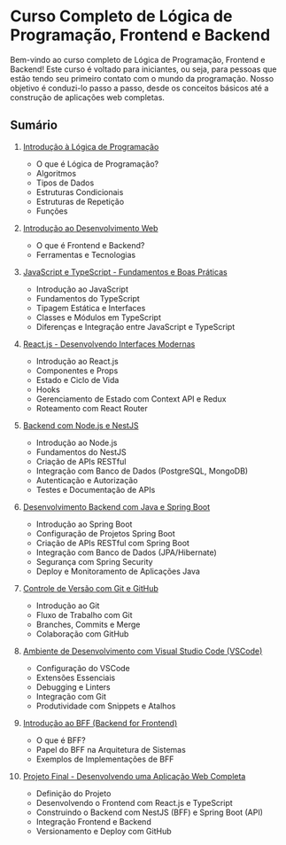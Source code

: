 # Curso Completo de Lógica de Programação, Frontend e Backend

Bem-vindo ao curso completo de Lógica de Programação, Frontend e Backend! Este curso é voltado para iniciantes, ou seja, para pessoas que estão tendo seu primeiro contato com o mundo da programação. Nosso objetivo é conduzi-lo passo a passo, desde os conceitos básicos até a construção de aplicações web completas.

## Sumário

1. [Introdução à Lógica de Programação](https://github.com/DanielFullStack/curso-programador-iniciante/blob/main/01.%20Introdu%C3%A7%C3%A3o%20%C3%A0%20L%C3%B3gica%20de%20Programa%C3%A7%C3%A3o.md)
   - O que é Lógica de Programação?
   - Algoritmos
   - Tipos de Dados
   - Estruturas Condicionais
   - Estruturas de Repetição
   - Funções

2. [Introdução ao Desenvolvimento Web](https://github.com/DanielFullStack/curso-programador-iniciante/blob/main/02.%20Introdu%C3%A7%C3%A3o%20ao%20Desenvolvimento%20Web.md)
   - O que é Frontend e Backend?
   - Ferramentas e Tecnologias

3. [JavaScript e TypeScript - Fundamentos e Boas Práticas](https://github.com/DanielFullStack/curso-programador-iniciante/blob/main/03.%20JavaScript%20e%20TypeScript%20-%20Fundamentos%20e%20Boas%20Pr%C3%A1ticas.md)
   - Introdução ao JavaScript
   - Fundamentos do TypeScript
   - Tipagem Estática e Interfaces
   - Classes e Módulos em TypeScript
   - Diferenças e Integração entre JavaScript e TypeScript

4. [React.js - Desenvolvendo Interfaces Modernas](https://github.com/DanielFullStack/curso-programador-iniciante/blob/main/04.%20React.js%20-%20Desenvolvendo%20Interfaces%20Modernas.md)
   - Introdução ao React.js
   - Componentes e Props
   - Estado e Ciclo de Vida
   - Hooks
   - Gerenciamento de Estado com Context API e Redux
   - Roteamento com React Router

5. [Backend com Node.js e NestJS](https://github.com/DanielFullStack/curso-programador-iniciante/blob/main/05.%20Backend%20com%20Node.js%20e%20NestJS.md)
   - Introdução ao Node.js
   - Fundamentos do NestJS
   - Criação de APIs RESTful
   - Integração com Banco de Dados (PostgreSQL, MongoDB)
   - Autenticação e Autorização
   - Testes e Documentação de APIs

6. [Desenvolvimento Backend com Java e Spring Boot](https://github.com/DanielFullStack/curso-programador-iniciante/blob/main/06.%20Desenvolvimento%20Backend%20com%20Java%20e%20Spring%20Boot.md)
   - Introdução ao Spring Boot
   - Configuração de Projetos Spring Boot
   - Criação de APIs RESTful com Spring Boot
   - Integração com Banco de Dados (JPA/Hibernate)
   - Segurança com Spring Security
   - Deploy e Monitoramento de Aplicações Java

7. [Controle de Versão com Git e GitHub](https://github.com/DanielFullStack/curso-programador-iniciante/blob/main/07.%20Controle%20de%20Vers%C3%A3o%20com%20Git%20e%20GitHub.md)
   - Introdução ao Git
   - Fluxo de Trabalho com Git
   - Branches, Commits e Merge
   - Colaboração com GitHub

8. [Ambiente de Desenvolvimento com Visual Studio Code (VSCode)](https://github.com/DanielFullStack/curso-programador-iniciante/blob/main/08.%20Ambiente%20de%20Desenvolvimento%20com%20Visual%20Studio%20Code%20(VSCode).md)
   - Configuração do VSCode
   - Extensões Essenciais
   - Debugging e Linters
   - Integração com Git
   - Produtividade com Snippets e Atalhos

9. [Introdução ao BFF (Backend for Frontend)](https://github.com/DanielFullStack/curso-programador-iniciante/blob/main/09.%20Introdu%C3%A7%C3%A3o%20ao%20BFF%20(Backend%20for%20Frontend).md)
   - O que é BFF?
   - Papel do BFF na Arquitetura de Sistemas
   - Exemplos de Implementações de BFF

10. [Projeto Final - Desenvolvendo uma Aplicação Web Completa](https://github.com/DanielFullStack/curso-programador-iniciante/blob/main/10.%20Projeto%20Final%20-%20Desenvolvendo%20uma%20Aplica%C3%A7%C3%A3o%20Web%20Completa.md)
    - Definição do Projeto
    - Desenvolvendo o Frontend com React.js e TypeScript
    - Construindo o Backend com NestJS (BFF) e Spring Boot (API)
    - Integração Frontend e Backend
    - Versionamento e Deploy com GitHub